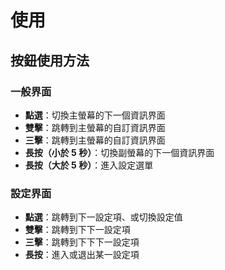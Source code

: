 # 使用

## 按鈕使用方法 <a href="#button-usage" id="button-usage"></a>

### 一般界面 <a href="#general" id="general"></a>

* **點選**：切換主螢幕的下一個資訊界面
* **雙擊**：跳轉到主螢幕的自訂資訊界面
* **三擊**：跳轉到主螢幕的自訂資訊界面
* **長按（小於 5 秒）**：切換副螢幕的下一個資訊界面
* **長按（大於 5 秒）**：進入設定選單

### 設定界面 <a href="#setting" id="setting"></a>

* **點選**：跳轉到下一設定項、或切換設定值
* **雙擊**：跳轉到下下一設定項
* **三擊**：跳轉到下下下一設定項
* **長按**：進入或退出某一設定項
